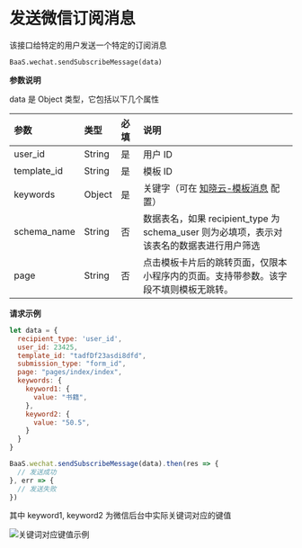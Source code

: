 <!-- ex_nonav -->

# 发送微信订阅消息

该接口给特定的用户发送一个特定的订阅消息

`BaaS.wechat.sendSubscribeMessage(data)`


**参数说明**

data 是 Object 类型，它包括以下几个属性

| 参数             | 类型   | 必填  | 说明 |
| :-------------- | :----- | :--- | :-- |
| user_id         | String | 是   | 用户 ID |
| template_id     | String | 是   | 模板 ID |
| keywords        | Object | 是   | 关键字（可在 [知晓云-模板消息](https://cloud.minapp.com/dashboard/#/app/template-message/template) 配置）|
| schema_name     | String | 否   | 数据表名，如果 recipient_type 为 schema_user 则为必填项，表示对该表名的数据表进行用户筛选  |
| page            | String | 否   | 点击模板卡片后的跳转页面，仅限本小程序内的页面。支持带参数。该字段不填则模板无跳转。|


<!-- | recipient_type 类型 | recipient_params     | 类型            | 说明                          | -->
<!-- |:------------------|:---------------------|:--------------|:----------------------------| -->
<!-- | user_id           | user_id              | Integer       | 推送单个用户，传入用户 ID (对应 _userprofile 表中的 id 字段)              | -->
<!-- | user_list         | user_list            | Integer Array | 推送批量用户，传入用户 id 列表           | -->
<!-- | user_group        | user_group_name      | String        | 用户组名，注意这里是提交用户组名称，而不是用户组 id | -->
<!-- | schema_user       | user_profile_filters | String        | 对指定数据表的查询条件，用于筛选用户        | -->



**请求示例**

```js
let data = {
  recipient_type: 'user_id',
  user_id: 23425,
  template_id: "tadfDf23asdi8dfd",
  submission_type: "form_id",
  page: "pages/index/index",
  keywords: {
    keyword1: {
      value: "书籍",
    },
    keyword2: {
      value: "50.5",
    }
  }
}

BaaS.wechat.sendSubscribeMessage(data).then(res => {
  // 发送成功
}, err => {
  // 发送失败
})
```

其中 keyword1, keyword2 为微信后台中实际关键词对应的键值

![关键词对应键值示例](/images/cloud-function/keyword.png)

<!-- ## user_profile_filters 语法 -->
<!--  -->
<!-- | 操作符     	| 示例                                                                                                       	| 示例说明                    	| -->
<!-- |------------	|------------------------------------------------------------------------------------------------------------	|-----------------------------	| -->
<!-- | =          	| { a:{ $eq: '123' } }                                                                                       	| a == '123'       	| -->
<!-- | <          	| { a: { $lt: 22 } }                                                                                         	| a 小于 22                   	| -->
<!-- | <=         	| { a: { $lte: 22 } }                                                                                        	| a 小于等于 22               	| -->
<!-- | >          	| { a: { $gt: 22 } }                                                                                         	| a 大于 22                   	| -->
<!-- | >=         	| { a: { $gte: 22 } }                                                                                        	| a 大于等于 22               	| -->
<!-- | in         	| { a: { $in: [123, 456] } }                                                                                 	| a 存在于 [123, 456] , eg: 123 in [123, 456]      	| -->
<!-- | range      	| { a: { $range: [0, 5] } }                                                                                  	| a 存在于 [0, 1, 2, 3, 4] 中, eg: 1 in [0, 1, 2] 	| -->
<!-- | !=         	| { a: { $ne: '123' } }                                                                                      	| a 不等于 '123', eg '456' != '123'          	| -->
<!-- | not in     	| { a: { $nin: [123, 456] } }                                                                                	| a 不在 [123, 456] 中, eg: 888 不在 [123， 456] 中    	| -->
<!-- | contains   	| { a: { $contains: '123'} }                                                                                 	| a 包含 '123', eg: 'abc123' 包含 ‘123’         	| -->
<!-- | regex      	| { a: { $regex: '123', $options: 'g'} }                                                                     	| a.match(/123/g)             	| -->
<!-- | all        	| { a: { $all: [1, 2, 3] } }                                                                                 	| a 包含了 [1, 2, 3] , eg: [1, 2, 3] 包含了  [1, 2]  	| -->
<!-- | is null    	| { a: { $isnull: true} } }                                                                                  	| a 是否为空                  	| -->
<!-- | center     	| { a: { $center: {"radius": 123, "coordinates": [1, 2]} } }                                                 	| 请参考[withincircle](../../../js-sdk/schema/geo.md)          	| -->
<!-- | intersects 	| { a: { $intersects: {"type": `GEOJSON`, "coordinates": [1, 2]} }}                                          	| 请参考[include](../../../js-sdk/schema/geo.md)                	| -->
<!-- | nearsphere 	| { a: {"$nearsphere":{"geometry":{"type":"Point","coordinates":[1,2]},"min_distance":3,"max_distance":4}} } 	| 请参考[withinRegion](../../../js-sdk/schema/geo.md)           	| -->

